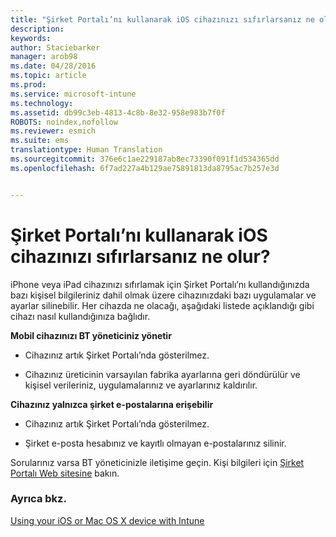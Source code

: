 ```yaml
---
title: "Şirket Portalı’nı kullanarak iOS cihazınızı sıfırlarsanız ne olur? | Microsoft Intune"
description: 
keywords: 
author: Staciebarker
manager: arob98
ms.date: 04/28/2016
ms.topic: article
ms.prod: 
ms.service: microsoft-intune
ms.technology: 
ms.assetid: db99c3eb-4813-4c8b-8e32-958e983b7f0f
ROBOTS: noindex,nofollow
ms.reviewer: esmich
ms.suite: ems
translationtype: Human Translation
ms.sourcegitcommit: 376e6c1ae229187ab8ec73390f091f1d534365dd
ms.openlocfilehash: 6f7ad227a4b129ae75891813da8795ac7b257e3d


---
```



# Şirket Portalı’nı kullanarak iOS cihazınızı sıfırlarsanız ne olur?

iPhone veya iPad cihazınızı sıfırlamak için Şirket Portalı’nı kullandığınızda bazı kişisel bilgileriniz dahil olmak üzere cihazınızdaki bazı uygulamalar ve ayarlar silinebilir. Her cihazda ne olacağı, aşağıdaki listede açıklandığı gibi cihazı nasıl kullandığınıza bağlıdır.

**Mobil cihazınızı BT yöneticiniz yönetir**

-   Cihazınız artık Şirket Portalı’nda gösterilmez.

-   Cihazınız üreticinin varsayılan fabrika ayarlarına geri döndürülür ve kişisel verileriniz, uygulamalarınız ve ayarlarınız kaldırılır.

**Cihazınız yalnızca şirket e-postalarına erişebilir**

-   Cihazınız artık Şirket Portalı’nda gösterilmez.

-   Şirket e-posta hesabınız ve kayıtlı olmayan e-postalarınız silinir.

Sorularınız varsa BT yöneticinizle iletişime geçin. Kişi bilgileri için [Şirket Portalı Web sitesine](http://portal.manage.microsoft.com) bakın.

### Ayrıca bkz.
[Using your iOS or Mac OS X device with Intune](using-your-ios-or-mac-os-x-device-with-intune.md)


<!--HONumber=Jul16_HO3-->


